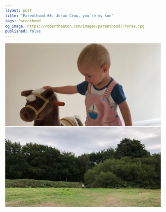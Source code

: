 ```yaml
---
layout: post
title: "Parenthood #8: Jesum Crow, you're my son"
tags: Parenthood
og_image: https://robertheaton.com/images/parenthood7-horse.jpg
published: false
---
```

<img src="/images/parenthood7-horse.jpg" />






<img src="/images/parenthood7-berries.jpg" />

